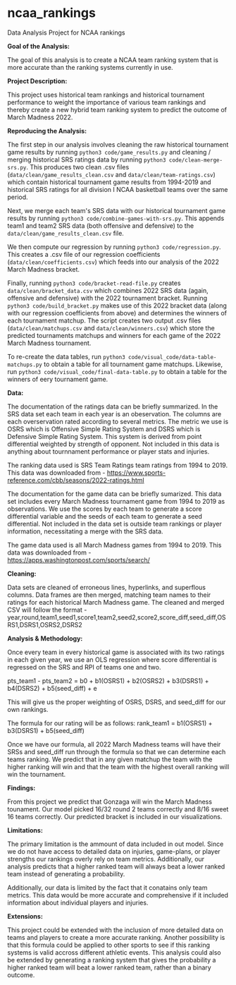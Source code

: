 # ncaa_rankings
Data Analysis Project for NCAA rankings

**Goal of the Analysis:**

The goal of this analysis is to create a NCAA team ranking system that is more accurate than the ranking systems currently in use.

**Project Description:**

This project uses historical team rankings and historical tournament performance to weight the importance of various team rankings and thereby create a new hybrid team ranking system to predict the outcome of March Madness 2022.

**Reproducing the Analysis:**

The first step in our analysis involves cleaning the raw historical tournament game results by running `python3 code/game_results.py` and cleaning / merging historical SRS ratings data by running `python3 code/clean-merge-srs.py`. This produces two clean .csv files (`data/clean/game_results_clean.csv` and `data/clean/team-ratings.csv`) which contain historical tournament game results from 1994-2019 and historical SRS ratings for all division I NCAA basketball teams over the same period. 

Next, we merge each team's SRS data with our historical tournament game results by running `python3 code/combine-games-with-srs.py`. This appends team1 and team2 SRS data (both offensive and defensive) to the `data/clean/game_results_clean.csv` file. 

We then compute our regression by running `python3 code/regression.py`. This creates a .csv file of our regression coefficients (`data/clean/coefficients.csv`) which feeds into our analysis of the 2022 March Madness bracket. 

Finally, running `python3 code/bracket-read-file.py` creates `data/clean/bracket_data.csv` which combines 2022 SRS data (again, offensive and defensive) with the 2022 tournament bracket. Running `python3 code/build_bracket.py` makes use of this 2022 bracket data (along with our regression coefficients from above) and determines the winners of each tournament matchup. The script creates two output .csv files (`data/clean/matchups.csv` and `data/clean/winners.csv`) which store the predicted tournaments matchups and winners for each game of the 2022 March Madness tournament.

To re-create the data tables, run `python3 code/visual_code/data-table-matchups.py` to obtain a table for all tournament game matchups.  Likewise, run `python3 code/visual_code/final-data-table.py` to obtain a table for the winners of eery tournament game.

**Data:**

The documentation of the ratings data can be briefly summarized. 
In the SRS data set each team in each year is an obeservation.
The columns are each overservation rated according to several metrics. 
The metric we use is OSRS which is Offensive Simple Rating System and DSRS which is Defensive Simple Rating System.
This system is derived from point differential weighted by strength of opponent. 
Not included in this data is anything about tournnament performance or player stats and injuries.

The ranking data used is SRS Team Ratings team ratings from 1994 to 2019. This data was downloaded from - https://www.sports-reference.com/cbb/seasons/2022-ratings.html

The documentation for the game data can be briefly sumarized.
This data set includes every March Madness tournament game from 1994 to 2019 as observations.
We use the scores by each team to generate a score differential variable and the seeds of each team to generate a seed differential.
Not included in the data set is outside team rankings or player information, necessitating a merge with the SRS data.

The game data used is all March Madness games from 1994 to 2019. This data was downloaded from - https://apps.washingtonpost.com/sports/search/

**Cleaning:**

Data sets are cleaned of erroneous lines, hyperlinks, and superflous columns.
Data frames are then merged, matching team names to their ratings for each historical March Madness game.
The cleaned and merged CSV will follow the format - year,round,team1,seed1,score1,team2,seed2,score2,score_diff,seed_diff,OSRS1,DSRS1,OSRS2,DSRS2

**Analysis & Methodology:**

Once every team in every historical game is associated with its two ratings in each given year, we use an OLS regression where score differential is regressed on the SRS and RPI of teams one and two.

pts_team1 - pts_team2 = b0 + b1(OSRS1) + b2(OSRS2) + b3(DSRS1) + b4(DSRS2) + b5(seed_diff) + e

This will give us the proper weighting of OSRS, DSRS, and seed_diff for our own rankings.

The formula for our rating will be as follows: rank_team1 = b1(OSRS1) + b3(DSRS1) + b5(seed_diff)

Once we have our formula, all 2022 March Madness teams will have their SRSs and seed_diff run through the formula so that we can determine each teams ranking.
We predict that in any given matchup the team with the higher ranking will win and that the team with the highest overall ranking will win the tournament.

**Findings:**

From this project we predict that Gonzaga will win the March Madness tounament.
Our model picked 16/32 round 2 teams correctly and 8/16 sweet 16 teams correctly.
Our predicted bracket is included in our visualizations.

**Limitations:**

The primary limitation is the ammount of data included in out model. 
Since we do not have access to detailed data on injuries, game-plans, or player strengths our rankings overly rely on team metrics.
Additionally, our analysis predicts that a higher ranked team will always beat a lower ranked team instead of generating a probability.

Additionally, our data is limited by the fact that it conatains only team metrics.
This data would be more accurate and comprehensive if it included information about individual players and injuries.

**Extensions:**

This project could be extended with the inclusion of more detailed data on teams and players to create a more accurate ranking. 
Another possibility is that this formula could be applied to other sports to see if this ranking systems is valid accross different athletic events.
This analysis could also be extended by generating a ranking system that gives the probability a higher ranked team will beat a lower ranked team, rather than a binary outcome.
